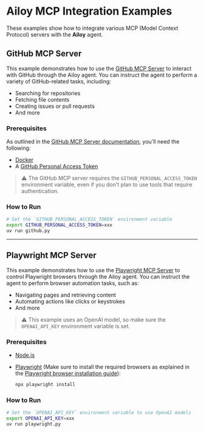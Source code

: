 # Ailoy MCP Integration Examples

These examples show how to integrate various MCP (Model Context Protocol) servers with the **Ailoy** agent.

## GitHub MCP Server

This example demonstrates how to use the [GitHub MCP Server](https://github.com/github/github-mcp-server) to interact with GitHub through the Ailoy agent. You can instruct the agent to perform a variety of GitHub-related tasks, including:
* Searching for repositories
* Fetching file contents
* Creating issues or pull requests
* And more

### Prerequisites

As outlined in the [GitHub MCP Server documentation](https://github.com/github/github-mcp-server?tab=readme-ov-file#prerequisites), you'll need the following:

* [Docker](https://www.docker.com/)
* A [GitHub Personal Access Token](https://github.com/settings/personal-access-tokens/new)

> ⚠️ The GitHub MCP server requires the `GITHUB_PERSONAL_ACCESS_TOKEN` environment variable, even if you don't plan to use tools that require authentication.


### How to Run

```bash
# Set the `GITHUB_PERSONAL_ACCESS_TOKEN` environment variable
export GITHUB_PERSONAL_ACCESS_TOKEN=xxx
uv run github.py
```

---

## Playwright MCP Server

This example demonstrates how to use the [Playwright MCP Server](https://github.com/microsoft/playwright-mcp) to control Playwright browsers through the Ailoy agent. You can instruct the agent to perform browser automation tasks, such as:

* Navigating pages and retrieving content
* Automating actions like clicks or keystrokes
* And more

> ⚠️ This example uses an OpenAI model, so make sure the `OPENAI_API_KEY` environment variable is set.

### Prerequisites

* [Node.js](https://nodejs.org/ko/download)
* [Playwright](https://playwright.dev/)
  (Make sure to install the required browsers as explained in the [Playwright browser installation guide](https://playwright.dev/docs/browsers#install-browsers)):

  ```bash
  npx playwright install
  ```

### How to Run

```bash
# Set the `OPENAI_API_KEY` environment variable to use OpenAI models
export OPENAI_API_KEY=xxx
uv run playwright.py
```
